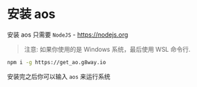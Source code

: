 # 安装 aos

安装 aos 只需要 `NodeJS` - https://nodejs.org

> 注意: 如果你使用的是 Windows 系统，最后使用 WSL 命令行.

```sh
npm i -g https://get_ao.g8way.io
```

安装完之后你可以输入 `aos` 来运行系统
